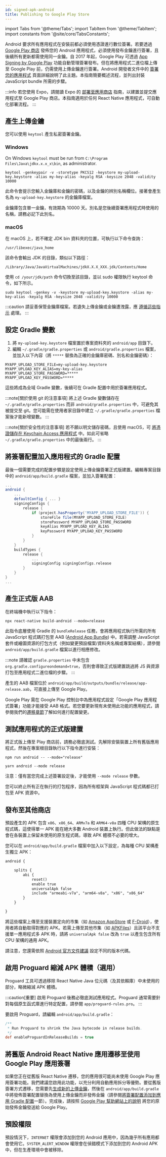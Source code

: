 ```yaml
---
id: signed-apk-android
title: Publishing to Google Play Store
---
```


import Tabs from '@theme/Tabs'; import TabItem from '@theme/TabItem'; import constants from '@site/core/TabsConstants';

Android 要求所有應用程式在安裝前都必須使用憑證進行數位簽署。若要透過 [Google Play 商店](https://play.google.com/store) 發佈您的 Android 應用程式，必須使用發布金鑰進行簽署，且後續所有更新都需使用同一金鑰。自 2017 年起，Google Play 可透過 [App Signing by Google Play](https://developer.android.com/studio/publish/app-signing#app-signing-google-play) 功能自動管理簽署發布。但在將應用程式二進位檔上傳至 Google Play 前，仍需使用上傳金鑰進行簽署。Android 開發者文件中的 [簽署您的應用程式](https://developer.android.com/tools/publishing/app-signing.html) 頁面詳細說明了此主題。本指南簡要概述流程，並列出封裝 JavaScript bundle 所需的步驟。

:::info
若您使用 Expo，請閱讀 Expo 的 [部署至應用商店](https://docs.expo.dev/distribution/app-stores/) 指南，以建置並提交應用程式至 Google Play 商店。本指南適用於任何 React Native 應用程式，可自動化部署流程。
:::

## 產生上傳金鑰

您可以使用 `keytool` 產生私密簽署金鑰。

### Windows

On Windows `keytool` must be run from `C:\Program Files\Java\jdkx.x.x_x\bin`, as administrator.

```shell
keytool -genkeypair -v -storetype PKCS12 -keystore my-upload-key.keystore -alias my-key-alias -keyalg RSA -keysize 2048 -validity 10000
```

此命令會提示您輸入金鑰庫和金鑰的密碼，以及金鑰的辨別名稱欄位。接著會產生名為 `my-upload-key.keystore` 的金鑰庫檔案。

金鑰庫包含單一金鑰，有效期為 10000 天。別名是您後續簽署應用程式時使用的名稱，請務必記下此別名。

### macOS

在 macOS 上，若不確定 JDK bin 資料夾的位置，可執行以下命令查詢：

```shell
/usr/libexec/java_home
```

該命令會輸出 JDK 的目錄，類似以下路徑：

```shell
/Library/Java/JavaVirtualMachines/jdkX.X.X_XXX.jdk/Contents/Home
```

使用 `cd /your/jdk/path` 命令切換至該目錄，並以 sudo 權限執行 keytool 命令，如下所示。

```shell
sudo keytool -genkey -v -keystore my-upload-key.keystore -alias my-key-alias -keyalg RSA -keysize 2048 -validity 10000
```

:::caution
請妥善保管金鑰庫檔案。若遺失上傳金鑰或金鑰遭洩露，應 [遵循這些指示](https://support.google.com/googleplay/android-developer/answer/7384423#reset) 處理。
:::

## 設定 Gradle 變數

1. 將 `my-upload-key.keystore` 檔案置於專案資料夾的 `android/app` 目錄下。
2. 編輯 `~/.gradle/gradle.properties` 或 `android/gradle.properties` 檔案，並加入以下內容（將 `*****` 替換為正確的金鑰庫密碼、別名和金鑰密碼）：

```
MYAPP_UPLOAD_STORE_FILE=my-upload-key.keystore
MYAPP_UPLOAD_KEY_ALIAS=my-key-alias
MYAPP_UPLOAD_STORE_PASSWORD=*****
MYAPP_UPLOAD_KEY_PASSWORD=*****
```

這些將成為全域 Gradle 變數，後續可在 Gradle 配置中用於簽署應用程式。

:::note[關於使用 git 的注意事項]
將上述 Gradle 變數儲存在 `~/.gradle/gradle.properties` 而非 `android/gradle.properties` 中，可避免其被提交至 git。您可能需在使用者家目錄中建立 `~/.gradle/gradle.properties` 檔案後才能新增變數。
:::

:::note[關於安全性的注意事項]
若不願以明文儲存密碼，且使用 macOS，可 [將憑證儲存在 Keychain Access 應用程式](https://pilloxa.gitlab.io/posts/safer-passwords-in-gradle/) 中。如此可省略 `~/.gradle/gradle.properties` 中的最後兩行。
:::

## 將簽署配置加入應用程式的 Gradle 配置

最後一個需要完成的配置步驟是設定使用上傳金鑰簽署正式版建置。編輯專案目錄中的 `android/app/build.gradle` 檔案，並加入簽署配置：

```groovy
...
android {
    ...
    defaultConfig { ... }
    signingConfigs {
        release {
            if (project.hasProperty('MYAPP_UPLOAD_STORE_FILE')) {
                storeFile file(MYAPP_UPLOAD_STORE_FILE)
                storePassword MYAPP_UPLOAD_STORE_PASSWORD
                keyAlias MYAPP_UPLOAD_KEY_ALIAS
                keyPassword MYAPP_UPLOAD_KEY_PASSWORD
            }
        }
    }
    buildTypes {
        release {
            ...
            signingConfig signingConfigs.release
        }
    }
}
...
```

## 產生正式版 AAB

在終端機中執行以下指令：

```shell
npx react-native build-android --mode=release
```

此指令底層使用 Gradle 的 `bundleRelease` 任務，會將應用程式執行所需的所有 JavaScript 程式碼打包至 AAB ([Android App Bundle](https://developer.android.com/guide/app-bundle)) 中。若需調整 JavaScript 套件或繪圖資源的打包方式（例如變更預設檔案/資料夾名稱或專案結構），請參閱 `android/app/build.gradle` 檔案以進行相應修改。

:::note
請確認 `gradle.properties` 中未包含 `org.gradle.configureondemand=true`，否則會導致正式版建置跳過將 JS 與資源打包至應用程式二進位檔的步驟。
:::

產生的 AAB 檔案位於 `android/app/build/outputs/bundle/release/app-release.aab`，可直接上傳至 Google Play。

Google Play 需在 Google Play 控制台中為應用程式設定「Google Play 應用程式簽署」功能才能接受 AAB 格式。若您要更新現有未使用此功能的應用程式，請參閱我們的[遷移章節](#migrating-old-android-react-native-apps-to-use-app-signing-by-google-play)了解如何進行配置變更。

## 測試應用程式的正式版建置

將正式版上傳至 Play 商店前，請務必徹底測試。先解除安裝裝置上所有舊版應用程式，然後在專案根目錄執行以下指令進行安裝：

<Tabs groupId="package-manager" queryString defaultValue={constants.defaultPackageManager} values={constants.packageManagers}>
<TabItem value="npm">

```shell
npm run android -- --mode="release"
```

</TabItem>
<TabItem value="yarn">

```shell
yarn android --mode release
```

</TabItem>
</Tabs>

注意：僅有當您完成上述簽署設定後，才能使用 `--mode release` 參數。

您可以終止所有正在執行的打包程序，因為所有框架與 JavaScript 程式碼都已打包至 APK 資源中。

## 發布至其他商店

預設產生的 APK 包含 `x86`、`x86_64`、`ARMv7a` 和 `ARM64-v8a` 四種 CPU 架構的原生程式碼，這使得單一 APK 能在絕大多數 Android 裝置上執行。但此做法的缺點是會在各裝置上保留未使用的原生程式碼，導致 APK 體積不必要的增大。

您可以在 `android/app/build.gradle` 檔案中加入以下設定，為每種 CPU 架構產生獨立 APK：

```diff
android {

    splits {
        abi {
            reset()
            enable true
            universalApk false
            include "armeabi-v7a", "arm64-v8a", "x86", "x86_64"
        }
    }

}
```

將這些檔案上傳至支援裝置定向的市集（如 [Amazon AppStore](https://developer.amazon.com/docs/app-submission/device-filtering-and-compatibility.html) 或 [F-Droid](https://f-droid.org/en/)），使用者將自動取得對應的 APK。若需上傳至其他市集（如 [APKFiles](https://www.apkfiles.com/)）且該平台不支援單一應用程式多 APK 時，請將 `universalApk false` 改為 `true` 以產生包含所有 CPU 架構的通用 APK。

請注意，您還需依照 [Android 官方文件建議](https://developer.android.com/studio/build/configure-apk-splits#configure-APK-versions) 設定不同的版本代碼。

## 啟用 Proguard 縮減 APK 體積（選用）

Proguard 工具可透過移除 React Native Java 位元碼（及其依賴庫）中未使用的部分，略微縮減 APK 體積。

:::caution[重要]
啟用 Proguard 後務必徹底測試應用程式。Proguard 通常需要針對每個原生函式庫進行特定配置，請參閱 `app/proguard-rules.pro`。
:::

要啟用 Proguard，請編輯 `android/app/build.gradle`：

```groovy
/**
 * Run Proguard to shrink the Java bytecode in release builds.
 */
def enableProguardInReleaseBuilds = true
```

## 將舊版 Android React Native 應用遷移至使用 Google Play 應用簽署

如果您正在從舊版 React Native 遷移，您的應用很可能尚未使用 Google Play 應用簽署功能。我們建議您啟用此功能，以充分利用自動應用拆分等優勢。要從舊版簽署方式遷移，您需要先[生成新的上傳金鑰](#generating-an-upload-key)，然後在 `android/app/build.gradle` 中將發佈簽署配置替換為使用上傳金鑰而非發佈金鑰（請參閱[將簽署配置添加到應用 Gradle 配置](#adding-signing-config-to-your-apps-gradle-config)一節）。完成後，請按照 [Google Play 幫助網站上的說明](https://support.google.com/googleplay/android-developer/answer/7384423) 將您的原始發佈金鑰發送給 Google Play。

## 預設權限

預設情況下，`INTERNET` 權限會添加到您的 Android 應用中，因為幾乎所有應用都會使用它。`SYSTEM_ALERT_WINDOW` 權限會在偵錯模式下添加到您的 Android APK 中，但在生產環境中會被移除。